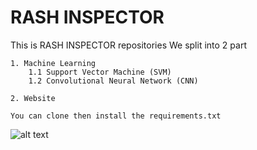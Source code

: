 # RASH INSPECTOR

This is RASH INSPECTOR repositories
We split into 2 part

    1. Machine Learning
        1.1 Support Vector Machine (SVM)
        1.2 Convolutional Neural Network (CNN)
        
    2. Website
    
    You can clone then install the requirements.txt

![alt text](https://github.com/filmer2002/RASH_INSPECTOR/blob/master/HOME.png)
